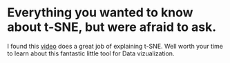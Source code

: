# Everything you wanted to know about t-SNE, but were afraid to ask.

I found this [video](https://youtu.be/RJVL80Gg3lA) does a great job of explaining t-SNE.  Well worth your time to learn about this fantastic little tool for Data vizualization.